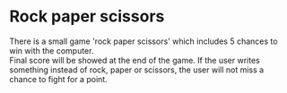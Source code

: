 # Rock paper scissors
There is a small game 'rock paper scissors' which includes 5 chances to win with the computer.  
Final score will be showed at the end of the game. If the user writes something instead of rock, paper or scissors, the user will not miss a chance to fight for a point.
